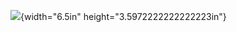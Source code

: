 ![](vertopal_12aedcbd0cb54f5b9ccdf3eac723a5a0/media/image1.png){width="6.5in"
height="3.5972222222222223in"}
